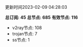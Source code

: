 更新时间2023-02-09 04:28:03

**总订阅: 45**
**总节点: 685**
**有效节点: 116**
- v2ray节点: 108
- trojan节点: 7
- ss节点: 1
